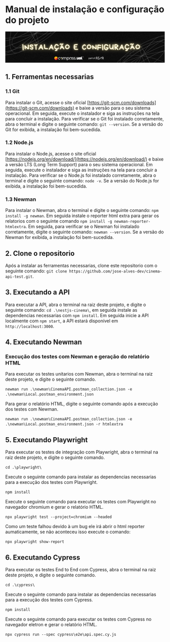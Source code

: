 # Manual de instalação e configuração do projeto
![alt text](assets/instalacao.png)
## 1. Ferramentas necessarias

### 1.1 Git
Para instalar o Git, acesse o site oficial [https://git-scm.com/downloads](https://git-scm.com/downloads) e baixe a versão para o seu sistema operacional. Em seguida, execute o instalador e siga as instruções na tela para concluir a instalação. Para verificar se o Git foi instalado corretamente, abra o terminal e digite o seguinte comando: `git --version`. Se a versão do Git for exibida, a instalação foi bem-sucedida.



### 1.2 Node.js
Para instalar o Node.js, acesse o site oficial [https://nodejs.org/en/download/](https://nodejs.org/en/download/) e baixe a versão LTS (Long Term Support) para o seu sistema operacional. Em seguida, execute o instalador e siga as instruções na tela para concluir a instalação. Para verificar se o Node.js foi instalado corretamente, abra o terminal e digite o seguinte comando: `node -v`. Se a versão do Node.js for exibida, a instalação foi bem-sucedida.

### 1.3 Newman
Para instalar o Newman, abra o terminal e digite o seguinte comando: `npm install -g newman`. Em seguida instale o reporter html extra para gerar os relatorios com o seguinte comando `npm install -g newman-reporter-htmlextra`. Em seguida, para verificar se o Newman foi instalado corretamente, digite o seguinte comando: `newman --version`. Se a versão do Newman for exibida, a instalação foi bem-sucedida.


## 2. Clone o repositorio
Após a instalar as ferramentas necessarias, clone este repositorio com o seguinte comando: `git clone https://github.com/jose-alves-dev/cinema-api-test.git`.

## 3. Executando a API
Para executar a API, abra o terminal na raiz deste projeto, e digite o seguinte comando: `cd .\nestjs-cinema\`, em seguida instale as dependencias necessarias com `npm install`. Em seguida inicie a API localmente com `npm start`, a API estará disponível em `http://localhost:3000`.

## 4. Executando Newman
### Execução dos testes com Newman e geração do relatório HTML
Para executar os testes unitarios com Newman, abra o terminal na raiz deste projeto, e digite o seguinte comando.

    newman run .\newman\CinemaAPI.postman_collection.json -e .\newman\Local.postman_environment.json
Para gerar o relatório HTML, digite o seguinte comando após a execução dos testes com Newman.

    newman run .\newman\CinemaAPI.postman_collection.json -e .\newman\Local.postman_environment.json -r htmlextra

## 5. Executando Playwright
Para executar os testes de integração com Playwright, abra o terminal na raiz deste projeto, e digite o seguinte comando.

    cd .\playwright\

Execute o seguinte comando para instalar as dependencias necessarias para a execução dos testes com Playwright.

    npm install

Execute o seguinte comando para executar os testes com Playwright no navegador chromium e gerar o relatório HTML. 

    npx playwright test --project=chromium --headed

Como um teste falhou devido à um bug ele irá abrir o html reporter aumaticamente, se não aconteceu isso execute o comando:

    npx playwright show-report


## 6. Executando Cypress
Para executar os testes End to End com Cypress, abra o terminal na raiz deste projeto, e digite o seguinte comando.


    cd .\cypress\

Execute o seguinte comando para instalar as dependencias necessarias para a execução dos testes com Cypress.

    npm install

Execute o seguinte comando para executar os testes com Cypress no navegador eletron e gerar o relatório HTML.

    npx cypress run --spec cypress\e2e\api.spec.cy.js